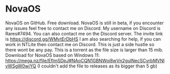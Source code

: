 # NovaOS
NovaOS on GitHub. Free download.
NovaOS is still in beta, if you encounter any issues feel free to contact me on Discord. My username on Discord is Rares#7494. You can also contact me on the Discord server. The invite link is https://discord.gg/WMvtErDbHS
I am also searching for help, if you can work in NTLite then contact me on Discord. This is just a side hustle so there wont be any pay.
This is a torrent as the file size is larger than 15 mib.
Download for NovaOS based on Windows 11: https://mega.nz/file/EflmSDpJ#NAoCQN1GBNWoi8wVn2gulNecSCvrbMVNlvWSgW0wjYQ (I couldn't add the file to releases as its bigger than 5 gb)
